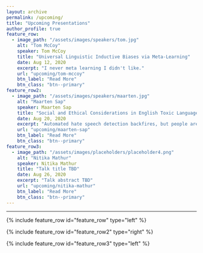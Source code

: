 ```yaml
---
layout: archive
permalink: /upcoming/
title: "Upcoming Presentations"
author_profile: true
feature_row:
  - image_path: "/assets/images/speakers/tom.jpg"
    alt: "Tom McCoy"
    speaker: Tom McCoy
    title: "Universal Linguistic Inductive Biases via Meta-Learning"
    date: Aug 12, 2020
    excerpt: "I never meta learning I didn't like."
    url: "upcoming/tom-mccoy"
    btn_label: "Read More"
    btn_class: "btn--primary"
feature_row2: 
  - image_path: "/assets/images/speakers/maarten.jpg"
    alt: "Maarten Sap"
    speaker: Maarten Sap
    title: "Social and Ethical Considerations in English Toxic Language Detection"
    date: Aug 20, 2020
    excerpt: "Automated hate speech detection backfires, but people are awful online so maybe we should just cancel the internet."
    url: "upcoming/maarten-sap"
    btn_label: "Read More"
    btn_class: "btn--primary"
feature_row3:
  - image_path: "/assets/images/placeholders/placeholder4.png"
    alt: "Nitika Mathur"
    speaker: Nitika Mathur
    title: "Talk title TBD"
    date: Aug 26, 2020
    excerpt: "Talk abstract TBD"
    url: "upcoming/nitika-mathur"
    btn_label: "Read More"
    btn_class: "btn--primary"
---
```


<hr>

{% include feature_row id="feature_row" type="left" %}

{% include feature_row id="feature_row2" type="right" %}

{% include feature_row id="feature_row3" type="left" %}
